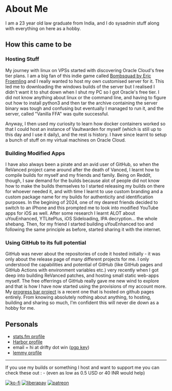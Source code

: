 # About Me

I am a 23 year old law graduate from India, and I do sysadmin stuff along with everything on here as a hobby.

## How this came to be

### Hosting Stuff
My journey with linux on VPSs started with discovering Oracle Cloud's free tier plans. I am a big fan of this indie game called [Bombsquad by Eric Froemling](https://ballistica.net/) and I really wanted to host my own customised server for it. This led me to downloading the windows builds of the server but I realised I didn't want it to shut down when I shut my PC so I got Oracle's free tier. I did not know anything about linux or the command line, and having to figure out how to install python3 and then tar the archive containing the server binary was tough and confusing but eventually I managed to run it, and the server, called "Vanilla FFA" was quite successful. 

Anyway, I then used my curiosity to learn how docker containers worked so that I could host an instance of Vaultwarden for myself (which is still up to this day and I use it daily), and the rest is history. I have since learnt to setup a bunch of stuff on my virtual machines on Oracle Cloud.

### Building Modified Apps

I have also always been a pirate and an avid user of GitHub, so when the ReVanced project came around after the death of Vanced, I learnt how to compile builds for myself and my friends and family. Being on Reddit, though, I saw demand for the builds because alot of people did not know how to make the builds themselves to I started releasing my builds on there for whoever needed it, and with time I learnt to use custom branding and a custom package name for my builds for authenticity and identification purposes. In the begining of 2024, one of my dearest friends decided to switch to an iPhone and this prompted me to look into modified YouTube apps for iOS as well. After some research I learnt ALOT about uYouEnhanced, YTLitePlus, iOS Sideloading, IPA decryption... the whole shebang. Then, for my friend I started building uYouEnhanced too and following the same principle as before, started sharing it with the internet.

### Using GitHub to its full potential

GitHub was never about the repositories of code it hosted initially - it was only about the release page of many different projects for me. I only understood the capabilities and potential of GitHub (like GitHub pages and GitHub Actions with environment variables etc.) very recently when I got deep into building ReVanced patches, and hosting small static web-apps myself. The free offerrings of GitHub really gave me new wind to explore and that is how I have now started using the provisions of my account more. My [progress bar project](https://progress.003274.xyz/year) is a recent one that is hosted on github pages entirely. From knowing absolutely nothing about anything, to hosting, building and sharing so much, I'm confident this will never die down as a hobby for me.

## Personals

- [stats.fm profile](https://stats.fm/sabmohmaya)
- [Harbor profile](https://harbor.social/CAESRwokCAESIMPZan0JqK0PrC77LRVL5vkvkFKE-bVL0D3LFuKtuw9GEh9odHRwczovL3NydjEtc3RnLnBvbHljZW50cmljLmlv)
- email = hi at drifty dot win ([pgp key](https://raw.githubusercontent.com/driftywinds/driftywinds/main/keys/hi%40drifty.win_pub.asc))
- [lemmy profile](https://sopuli.xyz/u/drifty)

<hr/>

If you use my builds or something I host and want to support me you can check these out : - (even as low as 0.5 USD or 40 INR would help)

[![ko-fi](https://ko-fi.com/img/githubbutton_sm.svg)](https://ko-fi.com/driftywinds) [![liberapay](https://liberapay.com/assets/widgets/donate.svg)](https://liberapay.com/driftywinds/donate)  [![patreon](https://i.ibb.co/th46pRP/30-height.png)](https://www.patreon.com/bePatron?u=67102544)

